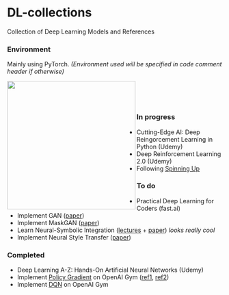 # DL-collections
 Collection of Deep Learning Models and References
 
### Environment
Mainly using PyTorch. _(Environment used will be specified in code comment header if otherwise)_ 

<img src="https://images.exxactcorp.com/CMS/landing-page/resource-center/supported-software/deep-learning/pytorch/PyTorch-logo.jpg" width=300 align=left><br><br><br>

### In progress
 - Cutting-Edge AI: Deep Reingorcement Learning in Python (Udemy)
 - Deep Reinforcement Learning 2.0 (Udemy)
 - Following [Spinning Up](https://spinningup.openai.com/)
 

### To do
 - Practical Deep Learning for Coders (fast.ai)
 - Implement GAN ([paper](https://arxiv.org/abs/1406.2661))
 - Implement MaskGAN ([paper](https://arxiv.org/abs/1801.07736))
 - Learn Neural-Symbolic Integration ([lectures](http://www.neural-symbolic.org/) + [paper](https://arxiv.org/abs/1905.06088)) *looks really cool*
 - Implement Neural Style Transfer ([paper](https://arxiv.org/abs/1508.06576)) 

### Completed
 - Deep Learning A-Z: Hands-On Artificial Neural Networks (Udemy)
 - Implement [Policy Gradient](https://github.com/connor-john/DL-collections/blob/master/Reinforcement/NPG.py) on OpenAI Gym ([ref1](https://karpathy.github.io/2016/05/31/rl/), [ref2](https://pytorch.org/tutorials/intermediate/reinforcement_q_learning.html))
 - Implement [DQN](https://github.com/connor-john/DL-collections/blob/master/Reinforcement/DQN.py) on OpenAI Gym
